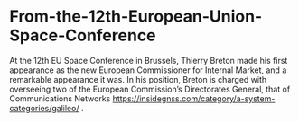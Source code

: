 # From-the-12th-European-Union-Space-Conference
At the 12th EU Space Conference in Brussels, Thierry Breton made his first appearance as the new European Commissioner for Internal Market, and a remarkable appearance it was. In his position, Breton is charged with overseeing two of the European Commission’s Directorates General, that of Communications Networks https://insidegnss.com/category/a-system-categories/galileo/ .
